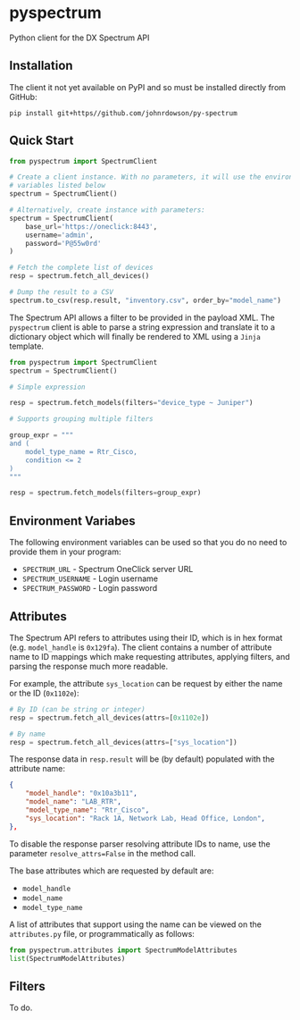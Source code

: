 # pyspectrum

Python client for the DX Spectrum API

## Installation

The client it not yet available on PyPI and so must be installed directly from
GitHub:

```text
pip install git+https//github.com/johnrdowson/py-spectrum
```

## Quick Start

```python
from pyspectrum import SpectrumClient

# Create a client instance. With no parameters, it will use the environment
# variables listed below
spectrum = SpectrumClient()

# Alternatively, create instance with parameters:
spectrum = SpectrumClient(
    base_url='https://oneclick:8443',
    username='admin',
    password='P@55w0rd'
)

# Fetch the complete list of devices
resp = spectrum.fetch_all_devices()

# Dump the result to a CSV
spectrum.to_csv(resp.result, "inventory.csv", order_by="model_name") 
```

The Spectrum API allows a filter to be provided in the payload XML. The
`pyspectrum` client is able to parse a string expression and translate it to a
dictionary object which will finally be rendered to XML using a `Jinja`
template. 

```python
from pyspectrum import SpectrumClient
spectrum = SpectrumClient()

# Simple expression

resp = spectrum.fetch_models(filters="device_type ~ Juniper")

# Supports grouping multiple filters

group_expr = """
and (
    model_type_name = Rtr_Cisco,
    condition <= 2
)
"""

resp = spectrum.fetch_models(filters=group_expr)
```

## Environment Variabes

The following environment variables can be used so that you do no need to 
provide them in your program:

- `SPECTRUM_URL` - Spectrum OneClick server URL
- `SPECTRUM_USERNAME` - Login username
- `SPECTRUM_PASSWORD` - Login password

## Attributes

The Spectrum API refers to attributes using their ID, which is in hex format
(e.g. `model_handle` is `0x129fa`). The client contains a number of attribute
name to ID mappings which make requesting attributes, applying filters, and
parsing the response much more readable.

For example, the attribute `sys_location` can be request by either the name or
the ID (`0x1102e`):

```python
# By ID (can be string or integer)
resp = spectrum.fetch_all_devices(attrs=[0x1102e])

# By name
resp = spectrum.fetch_all_devices(attrs=["sys_location"])
```

The response data in `resp.result` will be (by default) populated with the
attribute name:

```json
{
    "model_handle": "0x10a3b11",
    "model_name": "LAB_RTR",
    "model_type_name": "Rtr_Cisco",
    "sys_location": "Rack 1A, Network Lab, Head Office, London",
},
```

To disable the response parser resolving attribute IDs to name, use the
parameter `resolve_attrs=False` in the method call.

The base attributes which are requested by default are:

- `model_handle`
- `model_name`
- `model_type_name`

A list of attributes that support using the name can be viewed on the
`attributes.py` file, or programmatically as follows:

```python
from pyspectrum.attributes import SpectrumModelAttributes
list(SpectrumModelAttributes)
```

## Filters

To do.